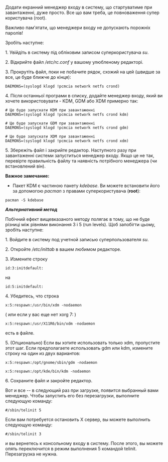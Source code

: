 Додати екранний менеджер входу в систему, що стартуватиме при завантаженні, дуже просто. Все що вам треба, це повноваження супер користувача (root).

Важливо пам'ятати, що менеджери входу не допускають порожніх паролів!

Зробіть наступне:

1\. Увійдіть в систему під обліковим записом суперкористувача *su*.

2\. Відкрийте файл */etc/rc.conf* у вашому улюбленому редакторі.

3\. Прокрутіть файл, поки не побачите рядок, схожий на цей (швидше за все, це буде ближче до кінця):

```
DAEMONS=(syslogd klogd !pcmcia network netfs crond)

```

4\. Після останньої програми в списку, додайте менеджер входу, який ви хочете використовувати - KDM, GDM або XDM примерно так:

```
# Це буде запускати KDM при завантаженні
DAEMONS=(syslogd klogd !pcmcia network netfs crond kdm)

```

```
# Це буде запускати GDM при завантаженні
DAEMONS=(syslogd klogd !pcmcia network netfs crond gdm)

```

```
# Це буде запускати XDM при завантаженні
DAEMONS=(syslogd klogd !pcmcia network netfs crond xdm)

```

5\. Збережіть файл і закрийте редактор. Наступного разу при завантаженні системи запуститься менеджер входу. Якщо це не так, перевірте правильність файлу та наявність потрібного менеджера (чи встановлений він).

**Важное замечание:**

*   Пакет KDM є частиною пакету *kdebase*. Ви можете встановити його за допомогою *pacman* з правами суперкористувача (**root**):

```
pacman -S kdebase

```

***Альтернативний метод***

Побічний ефект вищевказаного методу полягає в тому, що не буде різниці між рівнями виконання 3 і 5 (run levels). Щоб запобігти цьому, зробіть наступне:

1\. Войдите в систему под учетной записью суперпользователя *su*.

2\. Откройте */etc/inittab* в вашем любимом редакторе.

3\. Измените строку

```
id:3:initdefault:

```

на

```
id:5:initdefault:

```

4\. Убедитесь, что строка

```
x:5:respawn:/usr/bin/xdm -nodaemon

```

( или если у вас еще нет xorg 7: )

```
x:5:respawn:/usr/X11R6/bin/xdm -nodaemon 

```

есть в файле.

5\. (Опционально) Если вы хотите использовать только xdm, пропустите этот шаг. Если предполагаете использовать gdm или kdm, измените строку на один из двух вариантов:

```
x:5:respawn:/opt/gnome/sbin/gdm -nodaemon

```

```
x:5:respawn:/opt/kde/bin/kdm -nodaemon

```

6\. Сохраните файл и закройте редактор.

Вот и все -- в следующий раз при загрузке, появится выбранный вами менеджер. Чтобы запустить его без перезагрузки, выполните следующую команду:

```
#/sbin/telinit 5

```

Если вам потребуется остановить Х сервер, вы можете выполнить следующую команду:

```
#/sbin/telinit 3

```

и вы вернетесь к консольному входу в систему. После этого, вы можете опять переключится в режим выполнения 5 командой telinit. Перезагрузка не нужна.